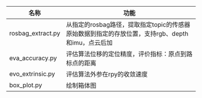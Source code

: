 | 名称              | 功能                                                         |
| ----------------- | ------------------------------------------------------------ |
| rosbag_extract.py | 从指定的rosbag路径，提取指定topic的传感器原始数据到指定的存放位置，支持rgb、depth和imu，点云后加 |
| eva_accuracy.py   | 评估算法位移的定位精度，评价指标：原点到路标点的距离         |
| evo_extrinsic.py  | 评估算法外参在rpy的收敛速度                                  |
| box_plot.py       | 绘制箱体图                                                   |

